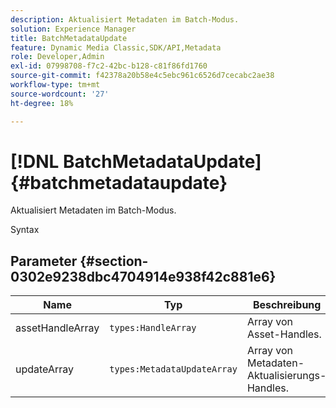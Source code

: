 ```yaml
---
description: Aktualisiert Metadaten im Batch-Modus.
solution: Experience Manager
title: BatchMetadataUpdate
feature: Dynamic Media Classic,SDK/API,Metadata
role: Developer,Admin
exl-id: 07998708-f7c2-42bc-b128-c81f86fd1760
source-git-commit: f42378a20b58e4c5ebc961c6526d7cecabc2ae38
workflow-type: tm+mt
source-wordcount: '27'
ht-degree: 18%

---
```


# [!DNL BatchMetadataUpdate]{#batchmetadataupdate}

Aktualisiert Metadaten im Batch-Modus.

Syntax

## Parameter {#section-0302e9238dbc4704914e938f42c881e6}

| Name | Typ | Beschreibung |
|---|---|---|
| assetHandleArray | `types:HandleArray` | Array von Asset-Handles. |
| updateArray | `types:MetadataUpdateArray` | Array von Metadaten-Aktualisierungs-Handles. |
